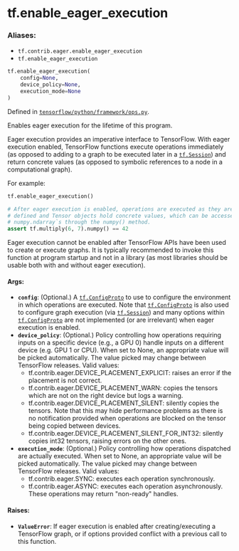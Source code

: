 <div itemscope itemtype="http://developers.google.com/ReferenceObject">
<meta itemprop="name" content="tf.enable_eager_execution" />
</div>

# tf.enable_eager_execution

### Aliases:

* `tf.contrib.eager.enable_eager_execution`
* `tf.enable_eager_execution`

``` python
tf.enable_eager_execution(
    config=None,
    device_policy=None,
    execution_mode=None
)
```



Defined in [`tensorflow/python/framework/ops.py`](https://www.tensorflow.org/code/tensorflow/python/framework/ops.py).

Enables eager execution for the lifetime of this program.

Eager execution provides an imperative interface to TensorFlow. With eager
execution enabled, TensorFlow functions execute operations immediately (as
opposed to adding to a graph to be executed later in a <a href="../tf/Session.md"><code>tf.Session</code></a>) and
return concrete values (as opposed to symbolic references to a node in a
computational graph).

For example:
```python
tf.enable_eager_execution()

# After eager execution is enabled, operations are executed as they are
# defined and Tensor objects hold concrete values, which can be accessed as
# numpy.ndarray`s through the numpy() method.
assert tf.multiply(6, 7).numpy() == 42
```

Eager execution cannot be enabled after TensorFlow APIs have been used to
create or execute graphs. It is typically recommended to invoke this function
at program startup and not in a library (as most libraries should be usable
both with and without eager execution).

#### Args:

* <b>`config`</b>: (Optional.) A <a href="../tf/ConfigProto.md"><code>tf.ConfigProto</code></a> to use to configure the environment
    in which operations are executed. Note that <a href="../tf/ConfigProto.md"><code>tf.ConfigProto</code></a> is also
    used to configure graph execution (via <a href="../tf/Session.md"><code>tf.Session</code></a>) and many options
    within <a href="../tf/ConfigProto.md"><code>tf.ConfigProto</code></a> are not implemented (or are irrelevant) when
    eager execution is enabled.
* <b>`device_policy`</b>: (Optional.) Policy controlling how operations requiring
    inputs on a specific device (e.g., a GPU 0) handle inputs on a different
    device  (e.g. GPU 1 or CPU). When set to None, an appropriate value will be
    picked automatically. The value picked may change between TensorFlow
    releases.
    Valid values:
    - tf.contrib.eager.DEVICE_PLACEMENT_EXPLICIT: raises an error if the
      placement is not correct.
    - tf.contrib.eager.DEVICE_PLACEMENT_WARN: copies the tensors which are not
      on the right device but logs a warning.
    - tf.contrib.eager.DEVICE_PLACEMENT_SILENT: silently copies the tensors.
      Note that this may hide performance problems as there is no notification
      provided when operations are blocked on the tensor being copied between
      devices.
    - tf.contrib.eager.DEVICE_PLACEMENT_SILENT_FOR_INT32: silently copies
      int32 tensors, raising errors on the other ones.
* <b>`execution_mode`</b>: (Optional.) Policy controlling how operations dispatched are
    actually executed. When set to None, an appropriate value will be picked
    automatically. The value picked may change between TensorFlow releases.
    Valid values:
    - tf.contrib.eager.SYNC: executes each operation synchronously.
    - tf.contrib.eager.ASYNC: executes each operation asynchronously. These
      operations may return "non-ready" handles.


#### Raises:

* <b>`ValueError`</b>: If eager execution is enabled after creating/executing a
   TensorFlow graph, or if options provided conflict with a previous call
   to this function.
